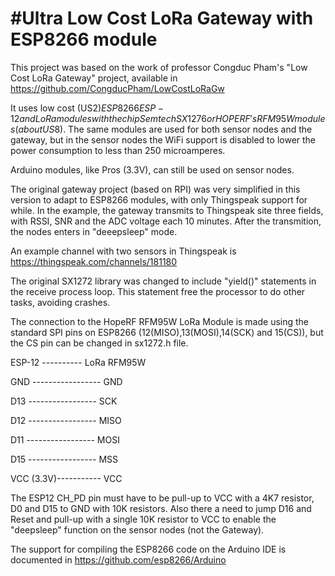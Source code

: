 #Ultra Low Cost LoRa Gateway with ESP8266 module
=================================================

This project was based on the work of professor Congduc Pham's "Low Cost LoRa Gateway" project, available in https://github.com/CongducPham/LowCostLoRaGw

It uses low cost (US$2) ESP8266 ESP-12 and LoRa modules with the chip Semtech SX1276 or HOPERF's RFM95W modules (about US$8). The same modules are used for both sensor nodes and the gateway, but in the sensor nodes the WiFi support is disabled to lower the power consumption to less than 250 microamperes.

Arduino modules, like Pros (3.3V), can still be used on sensor nodes.

The original gateway project (based on RPI) was very simplified in this version to adapt to ESP8266 modules, with only Thingspeak support for while. In the example, the gateway transmits to Thingspeak site three fields, with RSSI, SNR and the ADC voltage each 10 minutes. After the transmition, the nodes enters in "deeepsleep" mode.

An example channel with two sensors in Thingspeak is https://thingspeak.com/channels/181180

The original SX1272 library was changed to include "yield()" statements in the receive process loop. This statement free the processor to do other tasks, avoiding crashes.

The connection to the HopeRF RFM95W LoRa Module is made using the standard SPI pins on ESP8266 (12(MISO),13(MOSI),14(SCK) and 15(CS)), but the CS pin can be changed in sx1272.h file.

ESP-12 ---------- LoRa RFM95W

 GND -----------------   GND

 D13 -----------------   SCK

 D12 -----------------   MISO

 D11 -----------------   MOSI

 D15 -----------------   MSS

 VCC (3.3V)-----------   VCC

The ESP12 CH_PD pin must have to be pull-up to VCC with a 4K7 resistor, D0 and D15 to GND with 10K resistors.
Also there a need to jump D16 and Reset and pull-up with a single 10K resistor to VCC to enable the "deepsleep" function on the sensor nodes (not the Gateway).

The support for compiling the ESP8266 code on the Arduino IDE is documented in https://github.com/esp8266/Arduino

